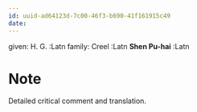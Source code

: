 ```yaml
---
id: uuid-ad64123d-7c00-46f3-b690-41f161915c49
date: 
---
```


given: H. G. :Latn
family: Creel :Latn
**Shen Pu-hai** :Latn
# Note
Detailed critical comment and translation.
